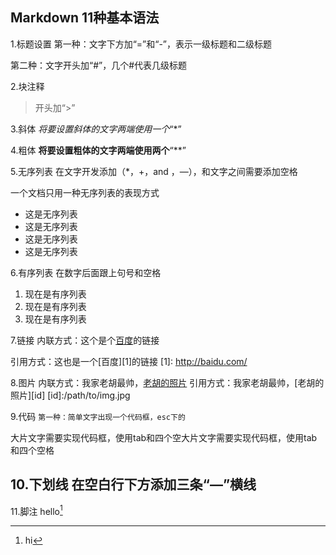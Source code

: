 ## Markdown 11种基本语法

1.标题设置
第一种：文字下方加“=”和“-”，表示一级标题和二级标题

第二种：文字开头加“#”，几个#代表几级标题

2.块注释
>开头加“>”

3.斜体
*将要设置斜体的文字两端使用一个*“*”

4.粗体
**将要设置粗体的文字两端使用两个**“**”

5.无序列表
在文字开发添加（*，+，and ，—），和文字之间需要添加空格

一个文档只用一种无序列表的表现方式

+ 这是无序列表
+ 这是无序列表
+ 这是无序列表
+ 这是无序列表

6.有序列表
在数字后面跟上句号和空格

1. 现在是有序列表
1. 现在是有序列表
1. 现在是有序列表

7.链接
内联方式：这个是个[百度](http://baidu.com)的链接

引用方式：这也是一个[百度][1]的链接
[1]: http://baidu.com/

8.图片
内联方式：我家老胡最帅，[老胡的照片](/path/to/img.jpg)
引用方式：我家老胡最帅，[老胡的照片][id]
[id]:/path/to/img.jpg

9.代码
`第一种：简单文字出现一个代码框，esc下的`

大片文字需要实现代码框，使用tab和四个空大片文字需要实现代码框，使用tab和四个空格

10.下划线
在空白行下方添加三条“—”横线
---

11.脚注
hello[^hello]
[^hello]: hi
